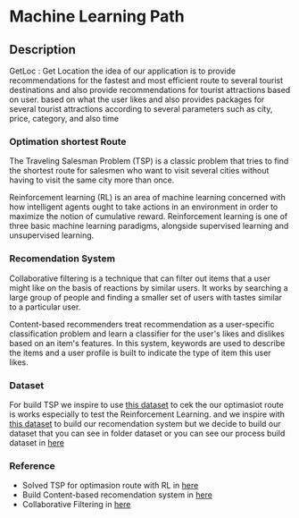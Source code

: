 # Machine Learning Path

## Description
GetLoc : Get Location
the idea of our application is to provide recommendations for the fastest and most efficient route to several tourist destinations and also provide recommendations for tourist attractions based on user. based on what the user likes and also provides packages for several tourist attractions according to several parameters such as city, price, category, and also time

### Optimation shortest Route
The Traveling Salesman Problem (TSP) is a classic problem that tries to find the shortest route for salesmen who want to visit several cities without having to visit the same city more than once.

Reinforcement learning (RL) is an area of machine learning concerned with how intelligent agents ought to take actions in an environment in order to maximize the notion of cumulative reward. Reinforcement learning is one of three basic machine learning paradigms, alongside supervised learning and unsupervised learning.

### Recomendation System
Collaborative filtering is a technique that can filter out items that a user might like on the basis of reactions by similar users. It works by searching a large group of people and finding a smaller set of users with tastes similar to a particular user.

Content-based recommenders treat recommendation as a user-specific classification problem and learn a classifier for the user's likes and dislikes based on an item's features. In this system, keywords are used to describe the items and a user profile is built to indicate the type of item this user likes.

### Dataset

For build TSP we inspire to use [this dataset](https://www.kaggle.com/c/traveling-santa-2018-prime-paths/data) to cek the our optimasiot route is works especially to test the Reinforcement Learning.
and we inspire with [this dataset](https://www.kaggle.com/azharianisah/infotempatwisata) to build our recomendation system
but we decide to build our dataset that you can see in folder dataset or you can see our process build dataset in [here](https://docs.google.com/spreadsheets/d/1lq6qeYAhBJBJbuyC9DpwKehQ6mWswMkd-NMfbDlkwnw/edit?usp=sharing)


### Reference
* Solved TSP for optimasion route with RL in [here](https://medium.com/unit8-machine-learning-publication/routing-traveling-salesmen-on-random-graphs-using-reinforcement-learning-in-pytorch-7378e4814980)
* Build Content-based recomendation system in [here](https://www.kdnuggets.com/2020/07/building-content-based-book-recommendation-engine.html)
* Collaborative Filtering in [here](https://gilberttanner.com/blog/building-a-book-recommendation-system-usingkeras)
